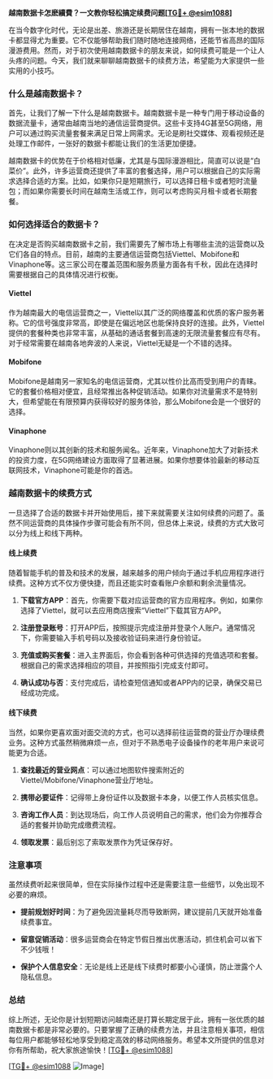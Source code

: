**越南数据卡怎麽續費？一文教你轻松搞定续费问题[[TG💪+ @esim1088](https://t.me/s/esim1088)]**

在当今数字化时代，无论是出差、旅游还是长期居住在越南，拥有一张本地的数据卡都显得尤为重要。它不仅能够帮助我们随时随地连接网络，还能节省高昂的国际漫游费用。然而，对于初次使用越南数据卡的朋友来说，如何续费可能是一个让人头疼的问题。今天，我们就来聊聊越南数据卡的续费方法，希望能为大家提供一些实用的小技巧。

### 什么是越南数据卡？

首先，让我们了解一下什么是越南数据卡。越南数据卡是一种专门用于移动设备的数据流量卡，通常由越南当地的通信运营商提供。这些卡支持4G甚至5G网络，用户可以通过购买流量套餐来满足日常上网需求。无论是刷社交媒体、观看视频还是处理工作邮件，一张好的数据卡都能让我们的生活更加便捷。

越南数据卡的优势在于价格相对低廉，尤其是与国际漫游相比，简直可以说是“白菜价”。此外，许多运营商还提供了丰富的套餐选择，用户可以根据自己的实际需求选择合适的方案。比如，如果你只是短期旅行，可以选择日租卡或者短时流量包；而如果你需要长时间在越南生活或工作，则可以考虑购买月租卡或者长期套餐。

### 如何选择适合的数据卡？

在决定是否购买越南数据卡之前，我们需要先了解市场上有哪些主流的运营商以及它们各自的特点。目前，越南的主要通信运营商包括Viettel、Mobifone和Vinaphone等。这三家公司在覆盖范围和服务质量方面各有千秋，因此在选择时需要根据自己的具体情况进行权衡。

#### Viettel

作为越南最大的电信运营商之一，Viettel以其广泛的网络覆盖和优质的客户服务著称。它的信号强度非常高，即使是在偏远地区也能保持良好的连接。此外，Viettel提供的套餐种类也非常丰富，从基础的通话套餐到高速的无限流量套餐应有尽有。对于经常需要在越南各地奔波的人来说，Viettel无疑是一个不错的选择。

#### Mobifone

Mobifone是越南另一家知名的电信运营商，尤其以性价比高而受到用户的青睐。它的套餐价格相对便宜，且经常推出各种促销活动。如果你对流量需求不是特别大，但希望能在有限预算内获得较好的服务体验，那么Mobifone会是一个很好的选择。

#### Vinaphone

Vinaphone则以其创新的技术和服务闻名。近年来，Vinaphone加大了对新技术的投资力度，在5G网络建设方面取得了显著进展。如果你想要体验最新的移动互联网技术，Vinaphone可能是你的首选。

### 越南数据卡的续费方式

一旦选择了合适的数据卡并开始使用后，接下来就需要关注如何续费的问题了。虽然不同运营商的具体操作步骤可能会有所不同，但总体上来说，续费的方式大致可以分为线上和线下两种。

#### 线上续费

随着智能手机的普及和技术的发展，越来越多的用户倾向于通过手机应用程序进行续费。这种方式不仅方便快捷，而且还能实时查看账户余额和剩余流量情况。

1. **下载官方APP**：首先，你需要下载对应运营商的官方应用程序。例如，如果你选择了Viettel，就可以去应用商店搜索“Viettel”下载其官方APP。
   
2. **注册登录账号**：打开APP后，按照提示完成注册并登录个人账户。通常情况下，你需要输入手机号码以及接收验证码来进行身份验证。

3. **充值或购买套餐**：进入主界面后，你会看到各种可供选择的充值选项和套餐。根据自己的需求选择相应的项目，并按照指引完成支付即可。

4. **确认成功与否**：支付完成后，请检查短信通知或者APP内的记录，确保交易已经成功完成。

#### 线下续费

当然，如果你更喜欢面对面交流的方式，也可以选择前往运营商的营业厅办理续费业务。这种方式虽然稍微麻烦一点，但对于不熟悉电子设备操作的老年用户来说可能更为合适。

1. **查找最近的营业网点**：可以通过地图软件搜索附近的Viettel/Mobifone/Vinaphone营业厅地址。
   
2. **携带必要证件**：记得带上身份证件以及数据卡本身，以便工作人员核实信息。

3. **咨询工作人员**：到达现场后，向工作人员说明自己的需求，他们会为你推荐合适的套餐并协助完成缴费流程。

4. **领取发票**：最后别忘了索取发票作为凭证保存好。

### 注意事项

虽然续费听起来很简单，但在实际操作过程中还是需要注意一些细节，以免出现不必要的麻烦。

- **提前规划好时间**：为了避免因流量耗尽而导致断网，建议提前几天就开始准备续费事宜。
  
- **留意促销活动**：很多运营商会在特定节假日推出优惠活动，抓住机会可以省下不少钱哦！

- **保护个人信息安全**：无论是线上还是线下续费时都要小心谨慎，防止泄露个人隐私信息。

### 总结

综上所述，无论你是计划短期访问越南还是打算长期定居于此，拥有一张优质的越南数据卡都是非常必要的。只要掌握了正确的续费方法，并且注意相关事项，相信每位用户都能够轻松地享受到稳定高效的移动网络服务。希望本文所提供的信息对你有所帮助，祝大家旅途愉快！[[TG💪+ @esim1088](https://t.me/s/esim1088)] 

[[TG💪+ @esim1088](https://t.me/s/esim1088) ![Image](https://i.postimg.cc/4NQfJmqS/Snipaste-2025-05-13-00-14-12.png)]